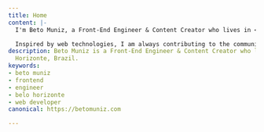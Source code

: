```yaml
---
title: Home
content: |-
  I'm Beto Muniz, a Front-End Engineer & Content Creator who lives in <span className="sro">Belo Horizonte,</span> Brazil.

  Inspired by web technologies, I am always contributing to the community with [**texts**](https://betomuniz.com/drops/), [**videos**](https://www.youtube.com/c/betomuniz), [**projects**](https://github.com/obetomuniz), and [**talks**](https://speakerdeck.com/obetomuniz/).
description: Beto Muniz is a Front-End Engineer & Content Creator who lives in Belo
  Horizonte, Brazil.
keywords:
- beto muniz
- frontend
- engineer
- belo horizonte
- web developer
canonical: https://betomuniz.com

---
```


